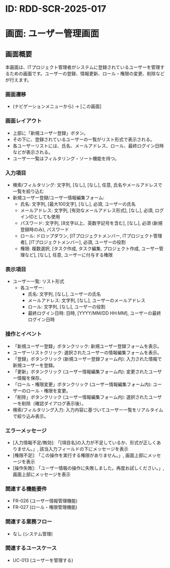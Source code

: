 # ID: RDD-SCR-2025-017

# 画面: ユーザー管理画面

## 画面概要

本画面は、ITプロジェクト管理者がシステムに登録されているユーザーを管理するための画面です。ユーザーの登録、情報更新、ロール・権限の変更、削除などが行えます。

### 画面遷移

- (ナビゲーションメニューから) → [この画面]

### 画面レイアウト

- 上部に「新規ユーザー登録」ボタン。
- その下に、登録されているユーザーの一覧がリスト形式で表示される。
- 各ユーザーリストには、氏名、メールアドレス、ロール、最終ログイン日時などが表示される。
- ユーザー一覧はフィルタリング・ソート機能を持つ。

### 入力項目

- 検索/フィルタリング: 文字列, [なし],
  [なし], 任意, 氏名やメールアドレスで一覧を絞り込む
- 新規ユーザー登録/ユーザー情報編集フォーム:
  - 氏名: 文字列, [最大100文字], [なし], 必須, ユーザーの氏名
  - メールアドレス: 文字列, [有効なメールアドレス形式],
    [なし], 必須, ログインIDとしても使用
  - パスワード: 文字列, [8文字以上、英数字記号を含む],
    [なし], 必須 (新規登録時のみ), パスワード
  - ロール: ドロップダウン, [ITプロジェクトメンバー, ITプロジェクト管理者],
    [ITプロジェクトメンバー], 必須, ユーザーの役割
  - 権限: 複数選択, [タスク作成, タスク編集, プロジェクト作成,
    ユーザー管理など], [なし], 任意, ユーザーに付与する権限

### 表示項目

- ユーザー一覧: リスト形式
  - 各ユーザー:
    - 氏名: 文字列, [なし], ユーザーの氏名
    - メールアドレス: 文字列, [なし], ユーザーのメールアドレス
    - ロール: 文字列, [なし], ユーザーの役割
    - 最終ログイン日時: 日時, [YYYY/MM/DD HH:MM], ユーザーの最終ログイン日時

### 操作とイベント

- 「新規ユーザー登録」ボタンクリック: 新規ユーザー登録フォームを表示。
- ユーザーリストクリック: 選択されたユーザーの情報編集フォームを表示。
- 「登録」ボタンクリック (新規ユーザー登録フォーム内): 入力された情報で新規ユーザーを登録。
- 「更新」ボタンクリック (ユーザー情報編集フォーム内): 変更されたユーザー情報を保存。
- 「ロール・権限変更」ボタンクリック (ユーザー情報編集フォーム内): ユーザーのロール・権限を変更。
- 「削除」ボタンクリック (ユーザー情報編集フォーム内): 選択されたユーザーを削除（確認ダイアログ表示後）。
- 検索/フィルタリング入力: 入力内容に基づいてユーザー一覧をリアルタイムで絞り込み表示。

### エラーメッセージ

- [入力情報不足/無効]: 「[項目名]の入力が不足しているか、形式が正しくありません。」, 該当入力フィールドの下にメッセージを表示
- [権限不足]: 「この操作を実行する権限がありません。」, 画面上部にメッセージを表示
- [操作失敗]: 「ユーザー情報の操作に失敗しました。再度お試しください。」, 画面上部にメッセージを表示

### 関連する機能要件

- FR-026 (ユーザー情報管理機能)
- FR-027 (ロール・権限管理機能)

### 関連する業務フロー

- なし (システム管理)

### 関連するユースケース

- UC-013 (ユーザーを管理する)
